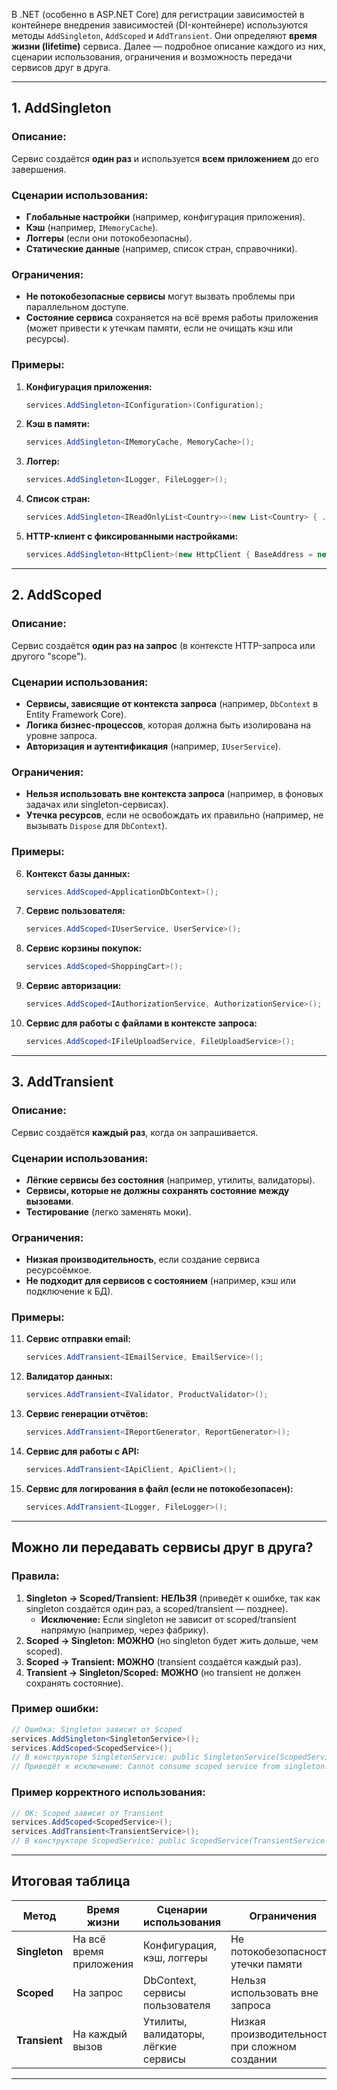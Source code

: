 В .NET (особенно в ASP.NET Core) для регистрации зависимостей в контейнере внедрения зависимостей (DI-контейнере) используются методы `AddSingleton`, `AddScoped` и `AddTransient`. Они определяют **время жизни (lifetime)** сервиса. Далее — подробное описание каждого из них, сценарии использования, ограничения и возможность передачи сервисов друг в друга.

---

## 1. **AddSingleton**
### Описание:
Сервис создаётся **один раз** и используется **всем приложением** до его завершения.
### Сценарии использования:
- **Глобальные настройки** (например, конфигурация приложения).
- **Кэш** (например, `IMemoryCache`).
- **Логгеры** (если они потокобезопасны).
- **Статические данные** (например, список стран, справочники).
### Ограничения:
- **Не потокобезопасные сервисы** могут вызвать проблемы при параллельном доступе.
- **Состояние сервиса** сохраняется на всё время работы приложения (может привести к утечкам памяти, если не очищать кэш или ресурсы).
### Примеры:
1. **Конфигурация приложения:**
   ```csharp
   services.AddSingleton<IConfiguration>(Configuration);
   ```
2. **Кэш в памяти:**
   ```csharp
   services.AddSingleton<IMemoryCache, MemoryCache>();
   ```
3. **Логгер:**
   ```csharp
   services.AddSingleton<ILogger, FileLogger>();
   ```
4. **Список стран:**
   ```csharp
   services.AddSingleton<IReadOnlyList<Country>>(new List<Country> { ... });
   ```
5. **HTTP-клиент с фиксированными настройками:**
   ```csharp
   services.AddSingleton<HttpClient>(new HttpClient { BaseAddress = new Uri("https://api.example.com") });
   ```

---

## 2. **AddScoped**
### Описание:
Сервис создаётся **один раз на запрос** (в контексте HTTP-запроса или другого "scope").
### Сценарии использования:
- **Сервисы, зависящие от контекста запроса** (например, `DbContext` в Entity Framework Core).
- **Логика бизнес-процессов**, которая должна быть изолирована на уровне запроса.
- **Авторизация и аутентификация** (например, `IUserService`).
### Ограничения:
- **Нельзя использовать вне контекста запроса** (например, в фоновых задачах или singleton-сервисах).
- **Утечка ресурсов**, если не освобождать их правильно (например, не вызывать `Dispose` для `DbContext`).
### Примеры:
6. **Контекст базы данных:**
   ```csharp
   services.AddScoped<ApplicationDbContext>();
   ```
7. **Сервис пользователя:**
   ```csharp
   services.AddScoped<IUserService, UserService>();
   ```
8. **Сервис корзины покупок:**
   ```csharp
   services.AddScoped<ShoppingCart>();
   ```
9. **Сервис авторизации:**
   ```csharp
   services.AddScoped<IAuthorizationService, AuthorizationService>();
   ```
10. **Сервис для работы с файлами в контексте запроса:**
    ```csharp
    services.AddScoped<IFileUploadService, FileUploadService>();
    ```

---

## 3. **AddTransient**
### Описание:
Сервис создаётся **каждый раз**, когда он запрашивается.
### Сценарии использования:
- **Лёгкие сервисы без состояния** (например, утилиты, валидаторы).
- **Сервисы, которые не должны сохранять состояние между вызовами**.
- **Тестирование** (легко заменять моки).
### Ограничения:
- **Низкая производительность**, если создание сервиса ресурсоёмкое.
- **Не подходит для сервисов с состоянием** (например, кэш или подключение к БД).
### Примеры:
11. **Сервис отправки email:**
    ```csharp
    services.AddTransient<IEmailService, EmailService>();
    ```
12. **Валидатор данных:**
    ```csharp
    services.AddTransient<IValidator, ProductValidator>();
    ```
13. **Сервис генерации отчётов:**
    ```csharp
    services.AddTransient<IReportGenerator, ReportGenerator>();
    ```
14. **Сервис для работы с API:**
    ```csharp
    services.AddTransient<IApiClient, ApiClient>();
    ```
15. **Сервис для логирования в файл (если не потокобезопасен):**
    ```csharp
    services.AddTransient<ILogger, FileLogger>();
    ```

---

## Можно ли передавать сервисы друг в друга?
### Правила:
1. **Singleton → Scoped/Transient:** **НЕЛЬЗЯ** (приведёт к ошибке, так как singleton создаётся один раз, а scoped/transient — позднее).
   - **Исключение:** Если singleton не зависит от scoped/transient напрямую (например, через фабрику).
2. **Scoped → Singleton:** **МОЖНО** (но singleton будет жить дольше, чем scoped).
3. **Scoped → Transient:** **МОЖНО** (transient создаётся каждый раз).
4. **Transient → Singleton/Scoped:** **МОЖНО** (но transient не должен сохранять состояние).

### Пример ошибки:
```csharp
// Ошибка: Singleton зависит от Scoped
services.AddSingleton<SingletonService>();
services.AddScoped<ScopedService>();
// В конструкторе SingletonService: public SingletonService(ScopedService scoped) { ... }
// Приведёт к исключению: Cannot consume scoped service from singleton.
```

### Пример корректного использования:
```csharp
// OK: Scoped зависит от Transient
services.AddScoped<ScopedService>();
services.AddTransient<TransientService>();
// В конструкторе ScopedService: public ScopedService(TransientService transient) { ... }
```

---

## Итоговая таблица

| Метод          | Время жизни               | Сценарии использования                     | Ограничения                                  |
|----------------|---------------------------|--------------------------------------------|---------------------------------------------|
| **Singleton**  | На всё время приложения   | Конфигурация, кэш, логгеры                | Не потокобезопасность, утечки памяти        |
| **Scoped**     | На запрос                 | DbContext, сервисы пользователя           | Нельзя использовать вне запроса             |
| **Transient**  | На каждый вызов           | Утилиты, валидаторы, лёгкие сервисы       | Низкая производительность при сложном создании |

---